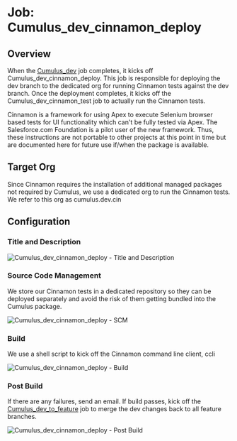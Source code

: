 # Job: Cumulus_dev_cinnamon_deploy

## Overview

When the [Cumulus_dev](https://github.com/SalesforceFoundation/CumulusCI/blob/master/docs/jobs/Cumulus_dev.md) job completes, it kicks off Cumulus_dev_cinnamon_deploy.  This job is responsible for deploying the dev branch to the dedicated org for running Cinnamon tests against the dev branch.  Once the deployment completes, it kicks off the Cumulus_dev_cinnamon_test job to actually run the Cinnamon tests.

Cinnamon is a framework for using Apex to execute Selenium browser based tests for UI functionality which can't be fully tested via Apex.  The Salesforce.com Foundation is a pilot user of the new framework.  Thus, these instructions are not portable to other projects at this point in time but are documented here for future use if/when the package is available.

## Target Org

Since Cinnamon requires the installation of additional managed packages not required by Cumulus, we use a dedicated org to run the Cinnamon tests.  We refer to this org as cumulus.dev.cin

## Configuration

### Title and Description

![Cumulus_dev_cinnamon_deploy - Title and Description](https://raw.github.com/SalesforceFoundation/CumulusCI/master/docs/jobs/cumulus_dev_cinnamon_deploy-title.png)

### Source Code Management

We store our Cinnamon tests in a dedicated repository so they can be deployed separately and avoid the risk of them getting bundled into the Cumulus package.

![Cumulus_dev_cinnamon_deploy - SCM](https://raw.github.com/SalesforceFoundation/CumulusCI/master/docs/jobs/cumulus_dev_cinnamon_deploy-scm.png)

### Build

We use a shell script to kick off the Cinnamon command line client, ccli

![Cumulus_dev_cinnamon_deploy - Build](https://raw.github.com/SalesforceFoundation/CumulusCI/master/docs/jobs/cumulus_dev_cinnamon_deploy-build.png)

### Post Build

If there are any failures, send an email.  If build passes, kick off the [Cumulus_dev_to_feature](https://github.com/SalesforceFoundation/CumulusCI/blob/master/docs/jobs/Cumulus_dev_to_feature) job to merge the dev changes back to all feature branches.

![Cumulus_dev_cinnamon_deploy - Post Build](https://raw.github.com/SalesforceFoundation/CumulusCI/master/docs/jobs/cumulus_dev_cinnamon_deploy-post_build.png)
